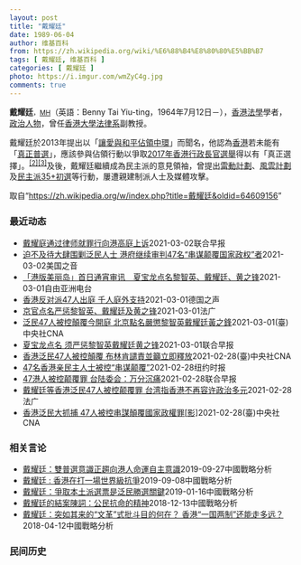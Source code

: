 ```yaml
---
layout: post
title: "戴耀廷"
date: 1989-06-04
author: 维基百科
from: https://zh.wikipedia.org/wiki/%E6%88%B4%E8%80%80%E5%BB%B7
tags: [ 戴耀廷, 维基百科 ]
categories: [ 戴耀廷 ]
photo: https://i.imgur.com/wmZyC4g.jpg
comments: true
---
```

<div class="mw-parser-output">
<p><b>戴耀廷</b><span style="font-size:smaller">，<a href="/wiki/%E6%A6%AE%E8%AD%BD%E5%8B%B3%E7%AB%A0_(%E9%A6%99%E6%B8%AF)" title="榮譽勳章 (香港)">MH</a></span>（英語：<span lang="en">Benny Tai Yiu-ting</span>，1964年7月12日<span class="useeditintro" title="Template:BLP editintro">－</span>），<a href="/wiki/%E9%A6%99%E6%B8%AF" title="香港">香港</a><a href="/wiki/%E6%B3%95%E5%AD%B8" class="mw-redirect" title="法學">法學</a>學者，<a href="/wiki/%E6%94%BF%E6%B2%BB%E4%BA%BA%E7%89%A9" title="政治人物">政治人物</a>，曾任<a href="/wiki/%E9%A6%99%E6%B8%AF%E5%A4%A7%E5%AD%B8" title="香港大學">香港大學</a><a href="/wiki/%E9%A6%99%E6%B8%AF%E5%A4%A7%E5%AD%B8%E6%B3%95%E5%BE%8B%E5%AD%B8%E9%99%A2" title="香港大學法律學院">法律系</a>副教授。
</p><p>戴耀廷於2013年提出以「<a href="/wiki/%E8%AE%93%E6%84%9B%E8%88%87%E5%92%8C%E5%B9%B3%E4%BD%94%E9%A0%98%E4%B8%AD%E7%92%B0" title="讓愛與和平佔領中環">讓愛與和平佔領中環</a>」而聞名，他認為<a href="/wiki/%E9%A6%99%E6%B8%AF" title="香港">香港</a>若未能有「<a href="/wiki/%E7%9C%9F%E6%99%AE%E9%81%B8" title="真普選">真正普選</a>」，應該參與佔領行動以爭取<a href="/wiki/2017%E5%B9%B4%E9%A6%99%E6%B8%AF%E8%A1%8C%E6%94%BF%E9%95%B7%E5%AE%98%E9%81%B8%E8%88%89" class="mw-redirect" title="2017年香港行政長官選舉">2017年香港行政長官選舉</a>得以有「真正選擇」。<sup id="cite_ref-2" class="reference"><a href="#cite_note-2">[2]</a></sup><sup id="cite_ref-3" class="reference"><a href="#cite_note-3">[3]</a></sup>及後，戴耀廷繼續成為民主派的意見領袖，曾提出<a href="/wiki/%E9%9B%B7%E5%8B%95%E8%A8%88%E5%8A%83" title="雷動計劃">雷動計劃</a>、<a href="/wiki/%E9%A2%A8%E9%9B%B2%E8%A8%88%E5%8A%83" title="風雲計劃">風雲計劃</a>及<a href="/wiki/2020%E5%B9%B4%E9%A6%99%E6%B8%AF%E7%AB%8B%E6%B3%95%E6%9C%83%E9%81%B8%E8%88%89%E6%B0%91%E4%B8%BB%E6%B4%BE%E5%88%9D%E9%81%B8" title="2020年香港立法會選舉民主派初選">民主派35+初選</a>等行動，屢遭親建制派人士及媒體攻擊。
</p>
</div><noscript><img src="//zh.wikipedia.org/wiki/Special:CentralAutoLogin/start?type=1x1" alt="" title="" width="1" height="1" style="border: none; position: absolute;"></noscript>
<div class="printfooter">取自“<a dir="ltr" href="https://zh.wikipedia.org/w/index.php?title=戴耀廷&amp;oldid=64609156">https://zh.wikipedia.org/w/index.php?title=戴耀廷&amp;oldid=64609156</a>”</div><div id="recent-news"><h3>最近动态</h3><ul><li><a href="https://nodebe4.github.io/waimei/2021-03-02/%E6%88%B4%E8%80%80%E5%BA%AD%E9%80%9A%E8%BF%87%E5%BE%8B%E5%B8%88%E5%B0%B1%E7%BD%AA%E8%A1%8C%E5%90%91%E6%B8%AF%E9%AB%98%E5%BA%AD%E4%B8%8A%E8%AF%89" title="戴耀庭通过律师就罪行向港高庭上诉—— 戴耀廷等九人此前被判串谋犯公众妨扰罪、煽惑他人犯公众妨扰及煽惑他人煽惑公众妨扰六项罪名成立，九人不服定罪和刑罚向高等法院提出上诉。 据《星岛日报》报道，戴耀...">戴耀庭通过律师就罪行向港高庭上诉</a><time>2021-03-02</time><a class="tag">联合早报</a></li>
<li><a href="https://nodebe4.github.io/waimei/2021-03-02/%E8%BF%AB%E4%B8%8D%E5%8F%8A%E5%BE%85%E5%A4%A7%E8%82%86%E5%9B%B4%E5%89%BF%E6%B3%9B%E6%B0%91%E4%BA%BA%E5%A3%AB-%E6%B8%AF%E5%BA%9C%E7%BB%A7%E7%BB%AD%E5%AE%A1%E5%88%A447%E5%90%8D-%E4%B8%B2%E8%B0%8B%E9%A2%A0%E8%A6%86%E5%9B%BD%E5%AE%B6%E6%94%BF%E6%9D%83-%E8%80%85" title="迫不及待大肆围剿泛民人士 港府继续审判47名“串谋颠覆国家政权”者—— Tue, 02 Mar 2021 06:03:59 GMT 前港大法律副教授戴耀廷（中）涉嫌 “串谋颠覆国家政权罪”202...">迫不及待大肆围剿泛民人士 港府继续审判47名“串谋颠覆国家政权”者</a><time>2021-03-02</time><a class="tag">美国之音</a></li>
<li><a href="https://nodebe4.github.io/waimei/2021-03-01/%E6%B8%AF%E7%89%88%E7%BE%8E%E4%B8%BD%E5%B2%9B-%E9%A6%96%E6%97%A5%E9%80%9A%E5%AE%B5%E5%AE%A1%E8%AE%AF-%E5%A4%8F%E5%AE%9D%E9%BE%99%E7%82%B9%E5%90%8D%E9%BB%8E%E6%99%BA%E8%8B%B1-%E6%88%B4%E8%80%80%E5%BB%B7-%E9%BB%84%E4%B9%8B%E9%94%8B" title="「港版美丽岛」首日通宵审讯　夏宝龙点名黎智英、戴耀廷、黄之锋—— 香港47名泛民参加初选被控「串谋颠覆国家政权罪」，周一（3月1日）首度开庭，聆讯逾14小时后，法官以有人体力不支宣布暂停聆讯，据...">「港版美丽岛」首日通宵审讯　夏宝龙点名黎智英、戴耀廷、黄之锋</a><time>2021-03-01</time><a class="tag">自由亚洲电台</a></li>
<li><a href="https://nodebe4.github.io/waimei/2021-03-01/%E9%A6%99%E6%B8%AF%E5%8F%8D%E5%AF%B9%E6%B4%BE47%E4%BA%BA%E5%87%BA%E5%BA%AD-%E5%8D%83%E4%BA%BA%E5%BA%AD%E5%A4%96%E6%94%AF%E6%8C%81" title="香港反对派47人出庭 千人庭外支持—— 3月1日，去年參加民主派“35+”初選的47名反對派人士因涉違反香港國安法在西九龍法院提堂，其中也包括戴耀廷、梁國雄等泛民陣營知名人物。據路透社等媒體報導...">香港反对派47人出庭  千人庭外支持</a><time>2021-03-01</time><a class="tag">德国之声</a></li>
<li><a href="https://nodebe4.github.io/waimei/2021-03-01/%E4%BA%AC%E5%AE%98%E7%82%B9%E5%90%8D%E4%B8%A5%E6%83%A9%E9%BB%8E%E6%99%BA%E8%8B%B1-%E6%88%B4%E8%80%80%E5%BB%B7%E5%8F%8A%E9%BB%84%E4%B9%8B%E9%94%8B" title="京官点名严惩黎智英、戴耀廷及黄之锋—— 01/03/2021 - 11:17 负责香港事务的国务院港澳事务办公室主任夏宝龙上周在一个重申爱国者治港的研讨会上表明，不能容许「反中乱港分子」染指香港...">京官点名严惩黎智英、戴耀廷及黄之锋</a><time>2021-03-01</time><a class="tag">法广</a></li>
<li><a href="https://nodebe4.github.io/waimei/2021-03-01/%E6%B3%9B%E6%B0%9147%E4%BA%BA%E8%A2%AB%E6%8E%A7%E9%A1%9B%E8%A6%86%E4%BB%8A%E9%96%8B%E5%BA%AD-%E5%8C%97%E4%BA%AC%E9%BB%9E%E5%90%8D%E5%9A%B4%E6%87%B2%E9%BB%8E%E6%99%BA%E8%8B%B1%E6%88%B4%E8%80%80%E5%BB%B7%E9%BB%83%E4%B9%8B%E9%8B%92" title="泛民47人被控顛覆今開庭 北京點名嚴懲黎智英戴耀廷黃之鋒—— 港媒1日披露，中國港澳辦主任夏寶龍稍早前在一場會議中，點名嚴懲「反中亂港分子」黎智英（右）、戴耀廷及黃之鋒。圖為黎智英2月18日申請...">泛民47人被控顛覆今開庭 北京點名嚴懲黎智英戴耀廷黃之鋒</a><time>2021-03-01</time><a class="tag">(臺)中央社CNA</a></li>
<li><a href="https://nodebe4.github.io/waimei/2021-03-01/%E5%A4%8F%E5%AE%9D%E9%BE%99%E7%82%B9%E5%90%8D-%E9%A1%BB%E4%B8%A5%E6%83%A9%E9%BB%8E%E6%99%BA%E8%8B%B1%E6%88%B4%E8%80%80%E5%BB%B7%E9%BB%84%E4%B9%8B%E9%94%8B" title="夏宝龙点名 须严惩黎智英戴耀廷黄之锋—— 香港《紫荊》杂志3月号发布了中国全国政协副主席、国务院港澳办主任夏宝龙2月22日在全国港澳研究会举办的“完善一国两制制度体系，落实爱国者治港根本原则”专...">夏宝龙点名 须严惩黎智英戴耀廷黄之锋</a><time>2021-03-01</time><a class="tag">联合早报</a></li>
<li><a href="https://nodebe4.github.io/waimei/2021-02-28/%E9%A6%99%E6%B8%AF%E6%B3%9B%E6%B0%9147%E4%BA%BA%E8%A2%AB%E6%8E%A7%E9%A1%9B%E8%A6%86-%E5%B8%83%E6%9E%97%E8%82%AF%E8%AD%B4%E8%B2%AC%E4%B8%A6%E7%B1%B2%E7%AB%8B%E5%8D%B3%E9%87%8B%E6%94%BE" title="香港泛民47人被控顛覆 布林肯譴責並籲立即釋放—— 港警依國安法「顛覆國家政權」罪名，起訴前香港大學法律系副教授戴耀廷等47名民主派人士，大批市民1日在西九龍法院審議前聚集場外聲援。（圖取自立場...">香港泛民47人被控顛覆 布林肯譴責並籲立即釋放</a><time>2021-02-28</time><a class="tag">(臺)中央社CNA</a></li>
<li><a href="https://nodebe4.github.io/waimei/2021-02-28/47%E5%90%8D%E9%A6%99%E6%B8%AF%E4%BA%B2%E6%B0%91%E4%B8%BB%E4%BA%BA%E5%A3%AB%E8%A2%AB%E6%8E%A7-%E4%B8%B2%E8%B0%8B%E9%A2%A0%E8%A6%86" title="47名香港亲民主人士被控“串谋颠覆”—— TIFFANY MAY,TIFFANY MAY2021-03-01 11:40:52 周日，戴耀廷在香港警察局外。他是47位被指控违反香港国安法的泛民派...">47名香港亲民主人士被控“串谋颠覆”</a><time>2021-02-28</time><a class="tag">纽约时报</a></li>
<li><a href="https://nodebe4.github.io/waimei/2021-02-28/47%E6%B8%AF%E4%BA%BA%E8%A2%AB%E6%8E%A7%E9%A2%A0%E8%A6%86%E7%BD%AA-%E5%8F%B0%E9%99%86%E5%A7%94%E4%BC%9A-%E4%B8%87%E5%88%86%E6%B2%89%E7%97%9B" title="47港人被控颠覆罪 台陆委会：万分沉痛—— 香港警方昨天下午以涉嫌违反《香港国安法》下“串谋颠覆国家政权罪”，起诉包括香港大学法律学院前副教授戴耀廷等47名泛民主派人士，台湾陆委会昨晚表示，对伤...">47港人被控颠覆罪 台陆委会：万分沉痛</a><time>2021-02-28</time><a class="tag">联合早报</a></li>
<li><a href="https://nodebe4.github.io/waimei/2021-02-28/%E6%88%B4%E8%80%80%E5%BB%B7%E7%AD%89%E9%A6%99%E6%B8%AF%E6%B3%9B%E6%B0%9147%E4%BA%BA%E8%A2%AB%E6%8E%A7%E9%A2%A0%E8%A6%86%E7%BD%AA-%E5%8F%B0%E6%B9%BE%E6%8C%87%E9%A6%99%E6%B8%AF%E4%B8%8D%E5%86%8D%E5%AE%B9%E8%AE%B8%E6%94%BF%E6%B2%BB%E5%A4%9A%E5%85%83" title="戴耀廷等香港泛民47人被控颠覆罪 台湾指香港不再容许政治多元—— 28/02/2021 - 22:46 47名曾发起并参与去年香港民主派初选人士被控&quot;串谋颠覆国家政权罪&quot;，今...">戴耀廷等香港泛民47人被控颠覆罪 台湾指香港不再容许政治多元</a><time>2021-02-28</time><a class="tag">法广</a></li>
<li><a href="https://nodebe4.github.io/waimei/2021-02-28/%E9%A6%99%E6%B8%AF%E6%B3%9B%E6%B0%91%E5%A4%A7%E6%8A%93%E6%8D%95-47%E4%BA%BA%E8%A2%AB%E6%8E%A7%E4%B8%B2%E8%AC%80%E9%A1%9B%E8%A6%86%E5%9C%8B%E5%AE%B6%E6%94%BF%E6%AC%8A%E7%BD%AA-%E5%BD%B1" title="香港泛民大抓捕 47人被控串謀顛覆國家政權罪[影]—— 港媒報導，包括前香港大學法律系副教授戴耀廷（前）等47名民主派人士因參與「35+初選」而被控「串謀顛覆國家政權」罪，將於西九龍裁判法院首次...">香港泛民大抓捕 47人被控串謀顛覆國家政權罪[影]</a><time>2021-02-28</time><a class="tag">(臺)中央社CNA</a></li>
</ul></div><div id="open-opinion"><h3>相关言论</h3><ul><li><a href="https://nodebe4.github.io/opinion/2019-09-27/%E6%88%B4%E8%80%80%E5%BB%B7-%E9%9B%99%E6%99%AE%E9%81%B8%E6%84%8F%E8%AD%98%E6%AD%A3%E8%B6%A8%E5%90%91%E6%B8%AF%E4%BA%BA%E5%91%BD%E9%81%8B%E8%87%AA%E4%B8%BB%E6%84%8F%E8%AD%98/" title="戴耀廷">戴耀廷：雙普選意識正趨向港人命運自主意識</a><time>2019-09-27</time><a class="tag">中國戰略分析</a></li>
<li><a href="https://nodebe4.github.io/opinion/2019-09-08/%E6%88%B4%E8%80%80%E5%BB%B7-%E9%A6%99%E6%B8%AF%E5%9C%A8%E6%89%93%E4%B8%80%E5%A0%B4%E4%B8%96%E7%95%8C%E7%B4%9A%E6%8A%97%E7%88%AD/" title="戴耀廷">戴耀廷 : 香港在打一場世界級抗爭</a><time>2019-09-08</time><a class="tag">中國戰略分析</a></li>
<li><a href="https://nodebe4.github.io/opinion/2019-01-16/%E6%88%B4%E8%80%80%E5%BB%B7-%E7%88%AD%E5%8F%96%E6%9C%AC%E5%9C%9F%E6%B4%BE%E9%81%B8%E7%A5%A8%E6%98%AF%E6%B3%9B%E6%B0%91%E5%8B%9D%E9%81%B8%E9%97%9C%E9%8D%B5/" title="戴耀廷">戴耀廷：爭取本土派選票是泛民勝選關鍵</a><time>2019-01-16</time><a class="tag">中國戰略分析</a></li>
<li><a href="https://nodebe4.github.io/opinion/2018-12-13/%E6%88%B4%E8%80%80%E5%BB%B7%E7%9A%84%E7%B5%90%E6%A1%88%E9%99%B3%E8%A9%9E-%E5%85%AC%E6%B0%91%E6%8A%97%E5%91%BD%E7%9A%84%E7%B2%BE%E7%A5%9E/" title="">戴耀廷的結案陳詞：公民抗命的精神</a><time>2018-12-13</time><a class="tag">中國戰略分析</a></li>
<li><a href="https://nodebe4.github.io/opinion/2018-04-12/%E6%88%B4%E8%80%80%E5%BB%B7-%E7%AA%81%E5%A6%82%E5%85%B6%E6%9D%A5%E7%9A%84-%E6%96%87%E9%9D%A9-%E5%BC%8F%E6%89%B9%E6%96%97%E7%9B%AE%E7%9A%84%E4%BD%95%E5%9C%A8-%E9%A6%99%E6%B8%AF-%E4%B8%80%E5%9B%BD%E4%B8%A4%E5%88%B6-%E8%BF%98%E8%83%BD%E8%B5%B0%E5%A4%9A%E8%BF%9C/" title="戴耀廷">戴耀廷：突如其来的“文革”式批斗目的何在？ 香港“一国两制”还能走多远？</a><time>2018-04-12</time><a class="tag">中國戰略分析</a></li>
</ul></div><div id="mjls-record"><h3>民间历史</h3><ul></ul></div>